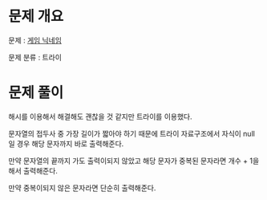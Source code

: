 # 문제 개요

문제 : [게임 닉네임](https://www.acmicpc.net/problem/16934)

문제 분류 : 트라이

# 문제 풀이

해시를 이용해서 해결해도 괜찮을 것 같지만 트라이를 이용했다.

문자열의 접두사 중 가장 길이가 짧아야 하기 때문에 트라이 자료구조에서 자식이 null일 경우 해당 문자까지 바로 출력해준다.

만약 문자열의 끝까지 가도 출력이되지 않았고 해당 문자가 중복된 문자라면 개수 + 1을 해서 출력해준다.

만약 중복이되지 않은 문자라면 단순히 출력해준다. 